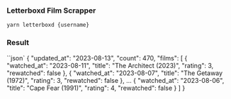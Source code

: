 ### Letterboxd Film Scrapper

```
yarn letterboxd {username}
```

### Result
``json`
{
  "updated_at": "2023-08-13",
  "count": 470,
  "films": [
    {
      "watched_at": "2023-08-11",
      "title": "The Architect (2023)",
      "rating": 3,
      "rewatched": false
    },
    {
      "watched_at": "2023-08-07",
      "title": "The Getaway (1972)",
      "rating": 3,
      "rewatched": false
    },
    …
    {
      "watched_at": "2023-08-06",
      "title": "Cape Fear (1991)",
      "rating": 4,
      "rewatched": false
    }
  ]
}
```

